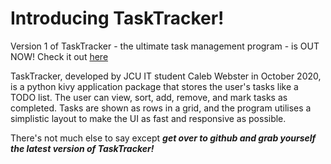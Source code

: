 # Introducing TaskTracker!

Version 1 of TaskTracker - the ultimate task management program - is OUT NOW! Check it out [here](https://github.com/CalebWebsterJCU/TaskTracker/tree/master/version1/patch0)

TaskTracker, developed by JCU IT student Caleb Webster in October 2020, is a python kivy application package that stores
the user's tasks like a TODO list. The user can view, sort, add, remove, and mark tasks as completed. Tasks are shown as
rows in a grid, and the program utilises a simplistic layout to make the UI as fast and responsive as possible.

There's not much else to say except *__get over to github and grab yourself the latest version of TaskTracker!__*